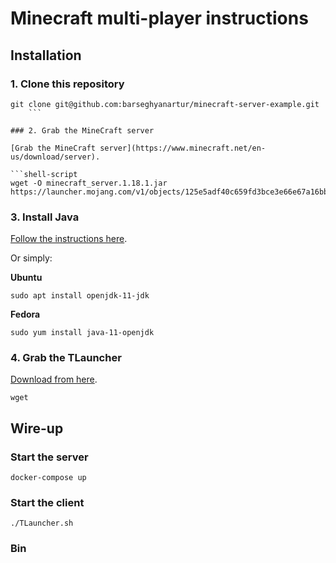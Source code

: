 # Minecraft multi-player instructions

## Installation

### 1. Clone this repository

```shell-script
git clone git@github.com:barseghyanartur/minecraft-server-example.git
    ```

### 2. Grab the MineCraft server

[Grab the MineCraft server](https://www.minecraft.net/en-us/download/server).

```shell-script
wget -O minecraft_server.1.18.1.jar https://launcher.mojang.com/v1/objects/125e5adf40c659fd3bce3e66e67a16bb49ecc1b9/server.jar
```

### 3. Install Java

[Follow the instructions here](https://tlauncher.org/en/install-java.html#install-java-linux).

Or simply:

**Ubuntu**

```shell-script
sudo apt install openjdk-11-jdk
```

**Fedora**

```shell-script
sudo yum install java-11-openjdk
```

### 4. Grab the TLauncher

[Download from here](https://tlauncher.org/en/install-java.html).

```shell-script
wget 
```

## Wire-up

### Start the server

```shell-script
docker-compose up
```

### Start the client

```shell-script
./TLauncher.sh
```

### Bin

